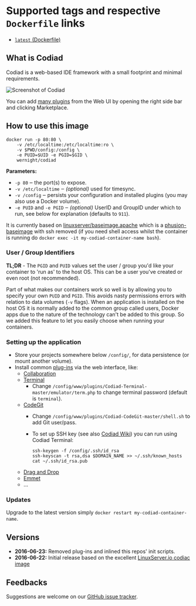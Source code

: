 # Supported tags and respective `Dockerfile` links

  * [`latest` (Dockerfile)](https://github.com/wernight/docker-codiad/blob/master/Dockerfile)


## What is Codiad

Codiad is a web-based IDE framework with a small footprint and minimal requirements.

![Screenshot of Codiad](https://github.com/wernight/docker-codiad/raw/master/docs/screenshot.png)

You can add [many plugins](http://market.codiad.com/) from the Web UI by opening the right side bar and clicking Marketplace.


## How to use this image

```
docker run -p 80:80 \
    -v /etc/localtime:/etc/localtime:ro \
    -v $PWD/config:/config \
    -e PUID=$UID -e PGID=$GID \
    wernight/codiad
```

**Parameters:**

* `-p 80` ‒ the port(s) to expose.
* `-v /etc/localtime` ‒ *(optional)* used for timesync.
* `-v /config` ‒ persists your configuration and installed plugins (you may also use a Docker volume).
* `-e PUID` and `-e PGID` ‒ *(optional)* UserID and GroupID under which to run, see below for explanation (defaults to `911`).

It is currently based on [linuxserver/baseimage.apache](https://hub.docker.com/r/linuxserver/baseimage.apache/) which is a [phusion-baseimage](https://github.com/phusion/baseimage-docker) with ssh removed (if you need shell access whilst the container is running do `docker exec -it my-codiad-container-name bash`).


### User / Group Identifiers

**TL;DR** - The `PGID` and `PUID` values set the user / group you'd like your container to 'run as' to the host OS. This can be a user you've created or even root (not recommended).

Part of what makes our containers work so well is by allowing you to specify your own `PUID` and `PGID`. This avoids nasty permissions errors with relation to data volumes (`-v` flags). When an application is installed on the host OS it is normally added to the common group called users, Docker apps due to the nature of the technology can't be added to this group. So we added this feature to let you easily choose when running your containers.


### Setting up the application 

  * Store your projects somewhere below `/config/`, for data persistence (or mount another volume).
  * Install common [plug-ins](http://market.codiad.com/) via the web interface, like:
      * [Collaboration](https://github.com/Codiad/Codiad-Collaborative)
      * [Terminal](https://github.com/Fluidbyte/Codiad-Terminal) 
          * Change `/config/www/plugins/Codiad-Terminal-master/emulator/term.php` to change terminal password (default is `terminal`).
      * [CodeGit](https://github.com/Andr3as/Codiad-CodeGit)
          * Change `/config/www/plugins/Codiad-CodeGit-master/shell.sh` to add Git user/pass.
          * To set up SSH key (see also [Codiad Wiki](https://github.com/Andr3as/Codiad-CodeGit/wiki)) you can run using Codiad Terminal:

                ssh-keygen -f /config/.ssh/id_rsa
                ssh-keyscan -t rsa,dsa $DOMAIN_NAME >> ~/.ssh/known_hosts
                cat ~/.ssh/id_rsa.pub
      * [Drag and Drop](https://github.com/Andr3as/Codiad-DragDrop)
      * [Emmet](https://github.com/Andr3as/Codiad-Emmet)
      * ...


### Updates

Upgrade to the latest version simply `docker restart my-codiad-container-name`.


## Versions

  * **2016-06-23:** Removed plug-ins and inlined this repos' init scripts.
  * **2016-06-22:** Initial release based on the excellent [LinuxServer.io codiac image](https://github.com/linuxserver/docker-codiad)


## Feedbacks

Suggestions are welcome on our [GitHub issue tracker](https://github.com/wernight/docker-codiad/issues).
